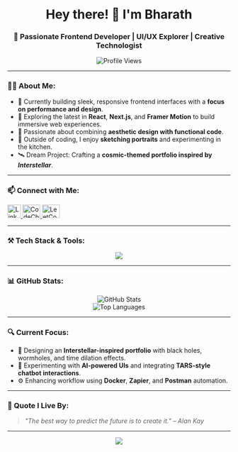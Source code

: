 <h1 align="center">Hey there! 👋 I'm Bharath</h1>
<h3 align="center">🚀 Passionate Frontend Developer | UI/UX Explorer | Creative Technologist</h3>

<p align="center">
  <img src="https://komarev.com/ghpvc/?username=bharath2005k&label=👀+Profile+Views&color=0e75b6&style=flat-square" alt="Profile Views" />
</p>

---

### 👨‍💻 About Me:
- 🔭 Currently building sleek, responsive frontend interfaces with a **focus on performance and design**.
- 🌱 Exploring the latest in **React**, **Next.js**, and **Framer Motion** to build immersive web experiences.
- 🧠 Passionate about combining **aesthetic design with functional code**.
- 🎨 Outside of coding, I enjoy **sketching portraits** and experimenting in the kitchen.  
- 🛰️ Dream Project: Crafting a **cosmic-themed portfolio inspired by *Interstellar***.

---

### 📫 Connect with Me:

<p align="left">
  <a href="https://linkedin.com/in/bharath-kumar" target="_blank">
    <img src="https://skillicons.dev/icons?i=linkedin" alt="LinkedIn" height="30" />
  </a>
  <a href="https://www.codechef.com/users/chunk_mirth_30" target="_blank">
    <img src="https://cdn.jsdelivr.net/npm/simple-icons@3.1.0/icons/codechef.svg" alt="CodeChef" height="30" width="40" />
  </a>
  <a href="https://leetcode.com/bharath_05" target="_blank">
    <img src="https://raw.githubusercontent.com/rahuldkjain/github-profile-readme-generator/master/src/images/icons/Social/leet-code.svg" alt="LeetCode" height="30" width="40" />
  </a>
</p>

---

### ⚒️ Tech Stack & Tools:
<p align="center">
  <img src="https://skillicons.dev/icons?i=html,css,js,ts,react,nextjs,python,django,java,php,nodejs,mongodb,mysql,postgres,figma,framer,androidstudio,aws,docker,kubernetes,postman,photoshop,unity,zapier" />
</p>

---

### 📊 GitHub Stats:
<p align="center">
  <img src="https://github-readme-stats.vercel.app/api?username=bharath2005k&show_icons=true&theme=tokyonight" alt="GitHub Stats" />
  <br />
  <img src="https://github-readme-stats.vercel.app/api/top-langs?username=bharath2005k&layout=compact&theme=tokyonight" alt="Top Languages" />
</p>

---

### 🔍 Current Focus:
- 🌌 Designing an **Interstellar-inspired portfolio** with black holes, wormholes, and time dilation effects.
- 🤖 Experimenting with **AI-powered UIs** and integrating **TARS-style chatbot interactions**.
- ⚙️ Enhancing workflow using **Docker**, **Zapier**, and **Postman** automation.

---

### 🧠 Quote I Live By:
> *"The best way to predict the future is to create it." – Alan Kay*

---

<p align="center">
  <img src="https://readme-typing-svg.demolab.com/?lines=Let’s+build+the+future+together!;Frontend+Dev+%7C+UI%2FUX+Geek+%7C+Creative+Coder&center=true&width=500&height=45" />
</p>
